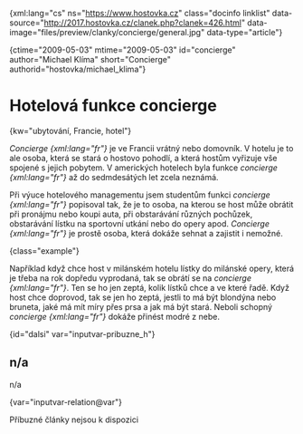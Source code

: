 
{xml:lang="cs" ns="https://www.hostovka.cz" class="docinfo linklist" data-source="http://2017.hostovka.cz/clanek.php?clanek=426.html" data-image="files/preview/clanky/concierge/general.jpg" data-type="article"}

{ctime="2009-05-03" mtime="2009-05-03" id="concierge" author="Michael Klíma" short="Concierge" authorid="hostovka/michael_klima"}

# Hotelová funkce concierge

<!-- generated attribute kw by user_updatekw.sh on 2020-07-05, do not edit -->

{kw="ubytování, Francie, hotel"}

_Concierge {xml:lang="fr"}_ je ve Francii vrátný nebo domovník. V hotelu je to ale osoba, která se stará o hostovo pohodlí, a která hostům vyřizuje vše spojené s jejich pobytem. V amerických hotelech byla funkce _concierge {xml:lang="fr"}_ až do sedmdesátých let zcela neznámá.

Při výuce hotelového managementu jsem studentům funkci _concierge {xml:lang="fr"}_ popisoval tak, že je to osoba, na kterou se host může obrátit při pronájmu nebo koupi auta, při obstarávání různých pochůzek, obstarávání lístku na sportovní utkání nebo do opery apod. _Concierge {xml:lang="fr"}_ je prostě osoba, která dokáže sehnat a zajistit i nemožné.

{class="example"}

Například když chce host v milánském hotelu lístky do milánské opery, která je třeba na rok dopředu vyprodaná, tak se obrátí se na _concierge {xml:lang="fr"}_. Ten se ho jen zeptá, kolik lístků chce a ve které řadě. Když host chce doprovod, tak se jen ho zeptá, jestli to má být blondýna nebo bruneta, jaké má mít míry přes prsa a jak má být stará. Neboli schopný _concierge {xml:lang="fr"}_ dokáže přinést modré z nebe.

{id="dalsi" var="inputvar-pribuzne_h"}

## n/a

n/a

{var="inputvar-relation@var"}

Příbuzné články nejsou k dispozici

